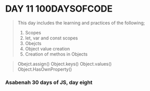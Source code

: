 # DAY 11 100DAYSOFCODE

>This day includes the learning and practices of the following;
>
>1. Scopes
>2. let, var and const scopes
>3. Obejcts
>4. Object value creation
>5. Creation of methos in Objects

>Obejct.assign()
>Object.keys()
>Object.values()
>Object.HasOwnProperty()


### Asabenah 30 days of JS, day eight